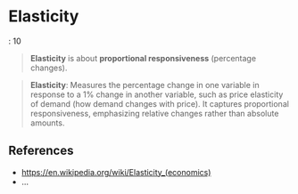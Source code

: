 # Elasticity

: 10

> **Elasticity** is about **proportional responsiveness** (percentage changes).
> 

> **Elasticity**: Measures the percentage change in one variable in response to a 1% change in another variable, such as price  elasticity of demand (how demand changes with price). It captures proportional responsiveness, emphasizing relative changes rather than 
absolute amounts.
> 

## References

- https://en.wikipedia.org/wiki/Elasticity_(economics)
- …